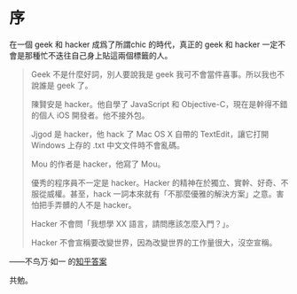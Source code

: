 # 序

在一個 geek 和 hacker 成爲了所謂chic 的時代，真正的 geek 和 hacker 一定不會是那種忙不迭往自己身上貼這兩個標籤的人。

> Geek 不是什麼好詞，別人要說我是 geek 我可不會當件喜事。所以我也不說誰是 geek 了。
>
> 陳賢安是 hacker。他自學了 JavaScript 和 Objective-C，現在是幹得不錯的個人 iOS 開發者。他不接外包。
>
> Jjgod 是 hacker，他 hack 了 Mac OS X 自帶的 TextEdit，讓它打開 Windows 上存的 .txt 中文文件時不會亂碼。
>
> Mou 的作者是 hacker，他寫了 Mou。
>
>
>
> 優秀的程序員不一定是 hacker。Hacker 的精神在於獨立、實幹、好奇、不服從威權。甚至，hack 一詞本來就有「不那麼優雅的解決方案」之意。害怕把手弄髒的人不是 hacker。
>
>
>
> Hacker 不會問「我想學 XX 語言，請問應該怎麼入門？」。
>
> Hacker 不會宣稱要改變世界，因為改變世界的工作量很大，沒空宣稱。



——不鸟万·如一 的[知乎答案](https://www.zhihu.com/question/20360098/answer/14888022)

共勉。

